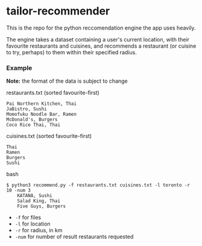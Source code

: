 # tailor-recommender
This is the repo for the python reccomendation engine the app uses heavily.

The engine takes a dataset containing a user's current location, with their favourite restaurants and cuisines, and recommends a restaurant (or cuisine to try, perhaps) to them within their specified radius.

### Example

**Note:** the format of the data is subject to change

restaurants.txt (sorted favourite-first)
```
Pai Northern Kitchen, Thai
JaBistro, Sushi
Momofuku Noodle Bar, Ramen
McDonald's, Burgers
Coco Rice Thai, Thai
```

cuisines.txt (sorted favourite-first)
```
Thai
Ramen
Burgers
Sushi
```

bash

```
$ python3 recommend.py -f restaurants.txt cuisines.txt -l toronto -r 10 -num 3
    KATANA, Sushi
    Salad King, Thai
    Five Guys, Burgers
```

- `-f` for files
- `-l` for location
- `-r` for radius, in km
- `-num` for number of result restaurants requested 